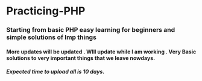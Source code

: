 # Practicing-PHP
### Starting from basic PHP easy learning for beginners and simple solutions of Imp things 

#### More updates will be updated . WIll update while I am working . Very Basic solutions to very important things that we leave nowdays.
##### Expected time to upload all is 10 days.
